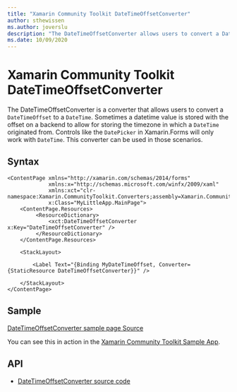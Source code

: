 ```yaml
---
title: "Xamarin Community Toolkit DateTimeOffsetConverter"
author: sthewissen
ms.author: joverslu
description: "The DateTimeOffsetConverter allows users to convert a DateTimeOffset to a DateTime."
ms.date: 10/09/2020
---
```


# Xamarin Community Toolkit DateTimeOffsetConverter

The DateTimeOffsetConverter is a converter that allows users to convert a `DateTimeOffset` to a `DateTime`. Sometimes a datetime value is stored with the offset on a backend to allow for storing the timezone in which a `DateTime` originated from. Controls like the `DatePicker` in Xamarin.Forms will only work with `DateTime`. This converter can be used in those scenarios.

## Syntax

```xaml
<ContentPage xmlns="http://xamarin.com/schemas/2014/forms"
             xmlns:x="http://schemas.microsoft.com/winfx/2009/xaml"
             xmlns:xct="clr-namespace:Xamarin.CommunityToolkit.Converters;assembly=Xamarin.CommunityToolkit"
             x:Class="MyLittleApp.MainPage">
    <ContentPage.Resources>
         <ResourceDictionary>
             <xct:DateTimeOffsetConverter x:Key="DateTimeOffsetConverter" />
         </ResourceDictionary>
    </ContentPage.Resources>

    <StackLayout>

        <Label Text="{Binding MyDateTimeOffset, Converter={StaticResource DateTimeOffsetConverter}}" />

    </StackLayout>
</ContentPage>
```

## Sample

[DateTimeOffsetConverter sample page Source](https://github.com/xamarin/XamarinCommunityToolkit/blob/main/XamarinCommunityToolkitSample/Pages/Converters/DateTimeOffsetConverterPage.xaml)

You can see this in action in the [Xamarin Community Toolkit Sample App](https://github.com/xamarin/XamarinCommunityToolkit).

## API

* [DateTimeOffsetConverter source code](https://github.com/xamarin/XamarinCommunityToolkit/blob/main/XamarinCommunityToolkit/Converters/DateTimeOffsetConverter.shared.cs)

